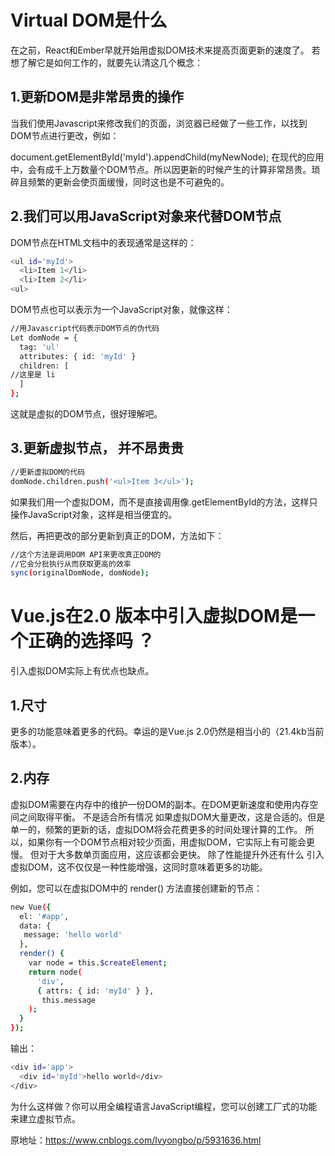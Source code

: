 # Virtual DOM是什么

在之前，React和Ember早就开始用虚拟DOM技术来提高页面更新的速度了。 若想了解它是如何工作的，就要先认清这几个概念：

## 1.更新DOM是非常昂贵的操作

当我们使用Javascript来修改我们的页面，浏览器已经做了一些工作，以找到DOM节点进行更改，例如：

document.getElementById('myId').appendChild(myNewNode);
在现代的应用中，会有成千上万数量个DOM节点。所以因更新的时候产生的计算非常昂贵。琐碎且频繁的更新会使页面缓慢，同时这也是不可避免的。

## 2.我们可以用JavaScript对象来代替DOM节点

DOM节点在HTML文档中的表现通常是这样的：

```bash
<ul id='myId'>
  <li>Item 1</li>
  <li>Item 2</li>
<ul>
```

DOM节点也可以表示为一个JavaScript对象，就像这样：

```bash
//用Javascript代码表示DOM节点的伪代码
Let domNode = {
  tag: 'ul'
  attributes: { id: 'myId' }
  children: [
//这里是 li
  ]
};
```

这就是虚拟的DOM节点，很好理解吧。

## 3.更新虚拟节点， 并不昂贵贵

```bash
//更新虚拟DOM的代码
domNode.children.push('<ul>Item 3</ul>');
```

如果我们用一个虚拟DOM，而不是直接调用像.getElementById的方法，这样只操作JavaScript对象，这样是相当便宜的。

然后，再把更改的部分更新到真正的DOM，方法如下：

```bash
//这个方法是调用DOM API来更改真正DOM的
//它会分批执行从而获取更高的效率
sync(originalDomNode, domNode);
```

# Vue.js在2.0 版本中引入虚拟DOM是一个正确的选择吗 ？

引入虚拟DOM实际上有优点也缺点。

## 1.尺寸
  更多的功能意味着更多的代码。幸运的是Vue.js 2.0仍然是相当小的（21.4kb当前版本）。
## 2.内存
  虚拟DOM需要在内存中的维护一份DOM的副本。在DOM更新速度和使用内存空间之间取得平衡。
  不是适合所有情况
  如果虚拟DOM大量更改，这是合适的。但是单一的，频繁的更新的话，虚拟DOM将会花费更多的时间处理计算的工作。
  所以，如果你有一个DOM节点相对较少页面，用虚拟DOM，它实际上有可能会更慢。
  但对于大多数单页面应用，这应该都会更快。
  除了性能提升外还有什么
  引入虚拟DOM，这不仅仅是一种性能增强，这同时意味着更多的功能。

例如，您可以在虚拟DOM中的 render() 方法直接创建新的节点：
```bash
new Vue({
  el: '#app',
  data: {
   message: 'hello world'
  },
  render() {
    var node = this.$createElement;
    return node(
      'div', 
      { attrs: { id: 'myId' } }, 
       this.message
    );
  }
});
```
输出：
```bash
<div id='app'>
  <div id='myId'>hello world</div>
</div>
```
为什么这样做？你可以用全编程语言JavaScript编程，您可以创建工厂式的功能来建立虚拟节点。

原地址：<https://www.cnblogs.com/lvyongbo/p/5931636.html>